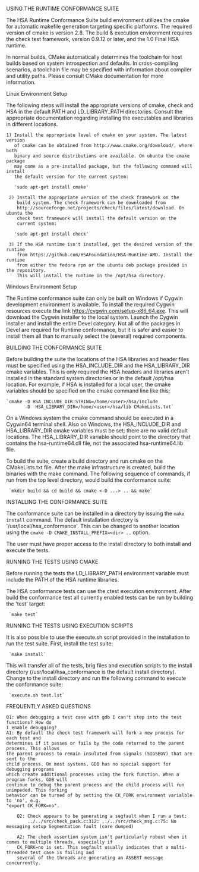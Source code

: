 USING THE RUNTIME CONFORMANCE SUITE

The HSA Runtime Conformance Suite build environment utilizes the cmake 
for automatic makefile generation targeting specific platforms.
The required version of cmake is version 2.8. The build & execution
environment requires the check test framework, version 0.9.12 or later,
and the 1.0 Final HSA runtime.

In normal builds, CMake automatically determines the toolchain for host
builds based on system introspection and defaults. In cross-compiling
scenarios, a toolchain file may be specified with information about compiler
and utility paths. Please consult CMake documentation for more information.

Linux Environment Setup

The following steps will install the appropriate versions of
cmake, check and HSA in the default PATH and LD_LIBRARY_PATH directories.
Consult the appropriate documentation regarding installing the
executables and libraries in different locations.

    1) Install the appropriate level of cmake on your system. The latest version
       of cmake can be obtained from http://www.cmake.org/download/, where both
       binary and source distributions are available. On ubuntu the cmake package
       may come as a pre-installed package, but the following command will install
       the default version for the current system:

       'sudo apt-get install cmake'

     2) Install the appropriate version of the check framework on the
        build system. The check framework can be downloaded from
        http://sourceforge.net/projects/check/files/latest/download. On ubuntu the
        check test framework will install the default version on the
        current system:

       'sudo apt-get install check'

     3) If the HSA runtime isn't installed, get the desired version of the runtime
        from https://github.com/HSAFoundation/HSA-Runtime-AMD. Install the runtime
        from either the fedora rpm or the ubuntu deb package provided in the repository.
        This will install the runtime in the /opt/hsa directory.

Windows Environment Setup

The Runtime conformance suite can only be built on Windows if Cygwin development
environment is available. To install the required Cygwin resources execute the
link https://cygwin.com/setup-x86_64.exe. This will download the Cygwin installer
to the local system. Launch the Cygwin installer and install the entire Devel
category. Not all of the packages in Devel are required for Runtime conformance,
but it is safer and easier to install them all than to manually select the (several)
required components. 

BUILDING THE CONFORMANCE SUITE

Before building the suite the locations of the HSA libraries and header files
must be specified using the HSA_INCLUDE_DIR and the HSA_LIBRARY_DIR cmake
variables. This is only required the HSA headers and libraries aren't installed
in the standard system directories or in the default /opt/hsa location. For
example, if HSA is installed for a local user, the cmake variables should
be specified on the cmake command line like this:

    `cmake -D HSA_INCLUDE_DIR:STRING=/home/<user>/hsa/include 
           -D  HSA_LIBRARY_DIR=/home/<user>/hsa/lib CMakeLists.txt`

On a Windows system the cmake command should be executed in a Cygwin64 terminal shell.
Also on Windows, the HSA_INCLUDE_DIR and HSA_LIBRARY_DIR cmake variables must
be set; there are no valid default locations. The HSA_LIBRARY_DIR variable
should point to the directory that contains the hsa-runtime64.dll file, not the
associated hsa-runtime64.lib file.

To build the suite, create a build directory and run cmake on the CMakeLists.txt
file. After the make infrastructure is created, build the binaries with the 
make command. The following sequence of commands, if run from the top level
directory, would build the conformance suite:

     `mkdir build && cd build && cmake <-D ...> .. && make`

INSTALLING THE CONFORMANCE SUITE

The conformance suite can be installed in a directory by issuing the `make install`
command. The default installation directory is '/usr/local/hsa_conformance'. This
can be changed to another location using the `cmake -D CMAKE_INSTALL_PREFIX=<dir> ..`
option.

The user must have proper access to the install directory to both install
and execute the tests.

RUNNING THE TESTS USING CMAKE

Before running the tests the LD_LIBRARY_PATH environment variable must include
the PATH of the HSA runtime libraries.

The HSA conformance tests can use the ctest execution environment. After build the
conformance test all currently enabled tests can be run by building the 'test'
target:

     `make test`

RUNNING THE TESTS USING EXECUTION SCRIPTS

It is also possible to use the execute.sh script provided in the installation to
run the test suite. First, install the test suite:

     `make install`

This will transfer all of the tests, brig files and execution scripts to the install
directory (/usr/local/hsa_conformance is the default install directory). Change to
the install directory and run the following command to execute the conformance suite:

     `execute.sh test.lst`

FREQUENTLY ASKED QUESTIONS

	Q1: When debugging a test case with gdb I can't step into the test functions? How do
	I enable debugging?
	A1: By default the check test framework will fork a new process for each test and
	determines if it passes or fails by the code returned to the parent process. This allows
	the parent process to remain insulated from signals (SIGSEGV) that are sent to the
	child process. On most systems, GDB has no special support for debugging programs 
	which create additional processes using the fork function. When a program forks, GDB will 
	continue to debug the parent process and the child process will run unimpeded. This forking
	behavior can be turned of by setting the CK_FORK environment varialble to 'no', e.g.
	"export CK_FORK=no".

        Q2: Check appears to be generating a segfault when I run a test:
            ../../src/check_pack.c:312: ../../src/check_msg.c:75: No messaging setup Segmentation fault (core dumped)

        A2: The check assertion system isn't particularly robust when it comes to multiple threads, especially if
        CK_FORK=no is set. This segfault usually indicates that a multi-threaded test case is failing and 
        several of the threads are generating an ASSERT message concurrently.
